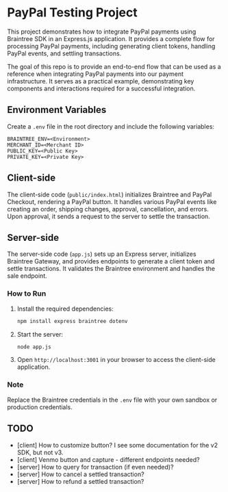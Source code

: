 # PayPal Testing Project

This project demonstrates how to integrate PayPal payments using Braintree SDK in an Express.js application. It provides a complete flow for processing PayPal payments, including generating client tokens, handling PayPal events, and settling transactions.

The goal of this repo is to provide an end-to-end flow that can be used as a reference when integrating PayPal payments into our payment infrastructure. It serves as a practical example, demonstrating key components and interactions required for a successful integration.


## Environment Variables

Create a `.env` file in the root directory and include the following variables:

```
BRAINTREE_ENV=<Environment>
MERCHANT_ID=<Merchant ID>
PUBLIC_KEY=<Public Key>
PRIVATE_KEY=<Private Key>
```

## Client-side

The client-side code (`public/index.html`) initializes Braintree and PayPal Checkout, rendering a PayPal button. It handles various PayPal events like creating an order, shipping changes, approval, cancellation, and errors. Upon approval, it sends a request to the server to settle the transaction.

## Server-side

The server-side code (`app.js`) sets up an Express server, initializes Braintree Gateway, and provides endpoints to generate a client token and settle transactions. It validates the Braintree environment and handles the sale endpoint.

### How to Run

1. Install the required dependencies:
   ```bash
   npm install express braintree dotenv
   ```
2. Start the server:
   ```bash
   node app.js
   ```
3. Open `http://localhost:3001` in your browser to access the client-side application.

### Note

Replace the Braintree credentials in the `.env` file with your own sandbox or production credentials.

## TODO

- [client] How to customize button? I see some documentation for the v2 SDK, but not v3.
- [client] Venmo button and capture - different endpoints needed?
- [server] How to query for transaction (if even needed)?
- [server] How to cancel a settled transaction?
- [server] How to refund a settled transaction?
